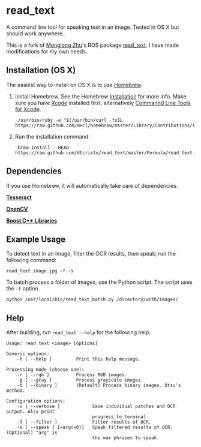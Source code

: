 read_text
=========
A command line tool for speaking text in an image. Tested in OS X but should work anywhere.

This is a fork of [Menglong Zhu](http://www.seas.upenn.edu/~menglong/)'s ROS package [read_text](http://www.ros.org/wiki/read_text). I have made modifications for my own needs.

Installation (OS X)
-------------------
The easiest way to install on OS X is to use [Homebrew](http://mxcl.github.com/homebrew/).

1. Install Homebrew. See the Homebrew [Installation](https://github.com/mxcl/homebrew/wiki/installation) for more info. Make sure you have [Xcode](https://developer.apple.com/xcode/) installed first, alternatively [Commannd Line Tools for Xcode](https://developer.apple.com/downloads/index.action?=command%20line%20tools).

		/usr/bin/ruby -e "$(/usr/bin/curl -fsSL https://raw.github.com/mxcl/homebrew/master/Library/Contributions/install_homebrew.rb)"

2. Run the installation command:

		brew install --HEAD https://raw.github.com/dtcristo/read_text/master/Formula/read_text.rb

Dependencies
------------
If you use Homebrew, it will automatically take care of dependencies.

[**Tesseract**](http://code.google.com/p/tesseract-ocr/)

[**OpenCV**](http://opencv.willowgarage.com/)

[**Boost C++ Libraries**](http://www.boost.org/)

Example Usage
-------------
To detect text in an image, filter the OCR results, then speak; run the following command:

	read_text image.jpg -f -s

To batch process a folder of images, use the Python script. The script uses the `-f` option.

	python /usr/local/bin/read_text_batch.py /directory/with/images/

Help
----
After building, run `read_text --help` for the following help:

	Usage: read_text <image> [options]

	Generic options:
  		-h [ --help ]         Print this help message.

	Processing mode (choose one):
  		-r [ --rgb ]          Process RGB images.
  		-g [ --gray ]         Process grayscale images.
  		-b [ --binary ]       (Default) Process binary images. Otsu's method.

	Configuration options:
  		-v [ --verbose ]          	Save individual patches and OCR output. Also print 
                            		progress to terminal.
  		-f [ --filter ]           	Filter results of OCR.
  		-s [ --speak ] [=arg(=0)] 	Speak filtered results of OCR. (Optional) "arg" is 
                            		the max phrases to speak.